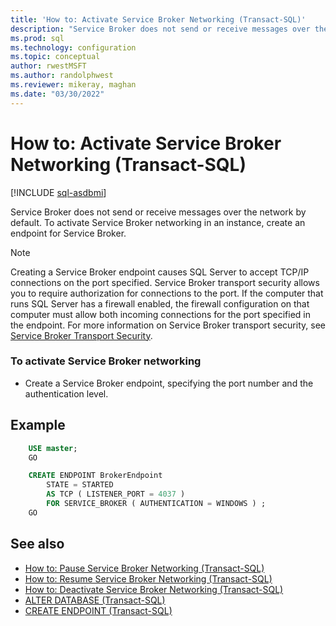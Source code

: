 ```yaml
---
title: 'How to: Activate Service Broker Networking (Transact-SQL)'
description: "Service Broker does not send or receive messages over the network by default."
ms.prod: sql
ms.technology: configuration
ms.topic: conceptual
author: rwestMSFT
ms.author: randolphwest
ms.reviewer: mikeray, maghan
ms.date: "03/30/2022"
---
```


# How to: Activate Service Broker Networking (Transact-SQL)

[!INCLUDE [sql-asdbmi](../../includes/applies-to-version/sql-asdbmi.md)]

Service Broker does not send or receive messages over the network by default. To activate Service Broker networking in an instance, create an endpoint for Service Broker.

> [!NOTE]
> Creating a Service Broker endpoint causes SQL Server to accept TCP/IP connections on the port specified. Service Broker transport security allows you to require authorization for connections to the port. If the computer that runs SQL Server has a firewall enabled, the firewall configuration on that computer must allow both incoming connections for the port specified in the endpoint. For more information on Service Broker transport security, see [Service Broker Transport Security](service-broker-transport-security.md).

### To activate Service Broker networking

- Create a Service Broker endpoint, specifying the port number and the authentication level.

## Example

```sql
    USE master;
    GO

    CREATE ENDPOINT BrokerEndpoint
        STATE = STARTED
        AS TCP ( LISTENER_PORT = 4037 )
        FOR SERVICE_BROKER ( AUTHENTICATION = WINDOWS ) ;
    GO
```

## See also

- [How to: Pause Service Broker Networking (Transact-SQL)](how-to-pause-service-broker-networking-transact-sql.md)
- [How to: Resume Service Broker Networking (Transact-SQL)](how-to-resume-service-broker-networking-transact-sql.md)
- [How to: Deactivate Service Broker Networking (Transact-SQL)](how-to-deactivate-service-broker-networking-transact-sql.md)
- [ALTER DATABASE (Transact-SQL)](../../t-sql/statements/alter-database-transact-sql.md)
- [CREATE ENDPOINT (Transact-SQL)](../../t-sql/statements/create-endpoint-transact-sql.md)

